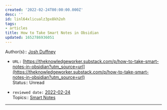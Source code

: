```yaml
---
created: '2022-02-24T00:00:00.000Z'
desc: ''
id: linl64xlicualz3px8kh2oh
tags:
- articles
title: How to Take Smart Notes in Obsidian
updated: 1652786936051
---
```

   
Author(s):: [Josh Duffney](/not_created.md)   
   
- `URL:` [https://theknowledgeworker.substack.com/p/how-to-take-smart-notes-in-obsidian?utm_source=url](https://theknowledgeworker.substack.com/p/how-to-take-smart-notes-in-obsidian?utm_source=url)   
Status:: Unread   
   
- `reviewed date:` [2022-02-24](/not_created.md)   
Topics::  [Smart Notes](/not_created.md)   
   
   
---